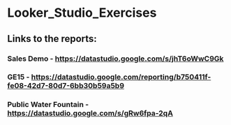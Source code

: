 # Looker_Studio_Exercises
## Links to the reports:
### Sales Demo - https://datastudio.google.com/s/jhT6oWwC9Gk
### GE15 - https://datastudio.google.com/reporting/b750411f-fe08-42d7-80d7-6bb30b59a5b9
### Public Water Fountain - https://datastudio.google.com/s/gRw6fpa-2qA
